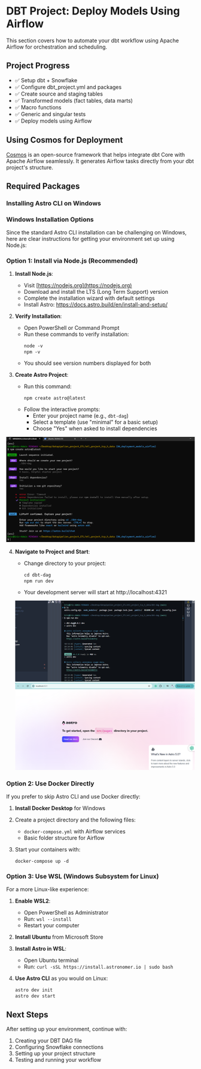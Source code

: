 # DBT Project: Deploy Models Using Airflow

This section covers how to automate your dbt workflow using Apache Airflow for orchestration and scheduling.

## Project Progress
- ✅ Setup dbt + Snowflake
- ✅ Configure dbt_project.yml and packages
- ✅ Create source and staging tables
- ✅ Transformed models (fact tables, data marts)
- ✅ Macro functions
- ✅ Generic and singular tests
- ✅ Deploy models using Airflow

## Using Cosmos for Deployment

[Cosmos](https://www.astronomer.io/cosmos/) is an open-source framework that helps integrate dbt Core with Apache Airflow seamlessly. It generates Airflow tasks directly from your dbt project's structure.

## Required Packages

### Installing Astro CLI on Windows

### Windows Installation Options

Since the standard Astro CLI installation can be challenging on Windows, here are clear instructions for getting your environment set up using Node.js:

### Option 1: Install via Node.js (Recommended)

1. **Install Node.js**:
   - Visit [https://nodejs.org](https://nodejs.org)
   - Download and install the LTS (Long Term Support) version
   - Complete the installation wizard with default settings
   - Install Astro: https://docs.astro.build/en/install-and-setup/

2. **Verify Installation**:
   - Open PowerShell or Command Prompt
   - Run these commands to verify installation:
     ```
     node -v
     npm -v
     ```
   - You should see version numbers displayed for both

3. **Create Astro Project**:
   - Run this command:
     ```
     npm create astro@latest
     ```
   - Follow the interactive prompts:
     - Enter your project name (e.g., `dbt-dag`)
     - Select a template (use "minimal" for a basic setup)
     - Choose "Yes" when asked to install dependencies

![configurations ](image-6.png)

4. **Navigate to Project and Start**:
   - Change directory to your project:
     ```
     cd dbt-dag
     npm run dev
     ```
   - Your development server will start at http://localhost:4321

   ![Astro running](image-7.png)
   ![alt text](image-8.png)
### Option 2: Use Docker Directly

If you prefer to skip Astro CLI and use Docker directly:

1. **Install Docker Desktop** for Windows
2. Create a project directory and the following files:
   - `docker-compose.yml` with Airflow services
   - Basic folder structure for Airflow

3. Start your containers with:
   ```
   docker-compose up -d
   ```

### Option 3: Use WSL (Windows Subsystem for Linux)

For a more Linux-like experience:

1. **Enable WSL2**:
   - Open PowerShell as Administrator
   - Run: `wsl --install`
   - Restart your computer

2. **Install Ubuntu** from Microsoft Store

3. **Install Astro in WSL**:
   - Open Ubuntu terminal
   - Run: `curl -sSL https://install.astronomer.io | sudo bash`

4. **Use Astro CLI** as you would on Linux:
   ```
   astro dev init
   astro dev start
   ```

## Next Steps

After setting up your environment, continue with:

1. Creating your DBT DAG file
2. Configuring Snowflake connections
3. Setting up your project structure
4. Testing and running your workflow

